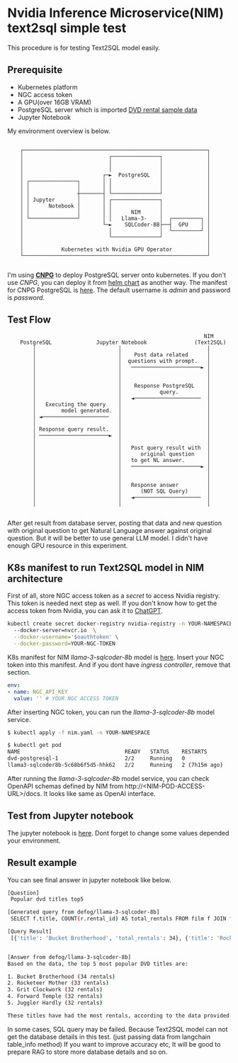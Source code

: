 # Nvidia Inference Microservice(NIM) text2sql simple test
This procedure is for testing Text2SQL model easily.

## Prerequisite
- Kubernetes platform
- NGC access token
- A GPU(over 16GB VRAM)
- PostgreSQL server which is imported [DVD rental sample data](https://neon.tech/postgresql/postgresql-getting-started/postgresql-sample-database)
- Jupyter Notebook

My environment overview is below.

```
                                                                     
    ┌──────────────────────────────────────────────────────────┐     
    │                           ┌───────────────┐              │     
    │                           │               │              │     
    │                           │               │              │     
    │                         ┌─►  PostgreSQL   │              │     
    │ ┌───────────────┐       │ │               │              │     
    │ │               │       │ │               │              │     
    │ │               ┼───────┤ └───────────────┘              │     
    │ │ Jupyter       │       │ ┌───────────────┐              │     
    │ │      Notebook │       │ │               │              │     
    │ │               │       │ │      NIM      │              │     
    │ └───────────────┘       │ │   Llama-3-    │  ┌─────────┐ │     
    │                         └─►    SQLCoder-8B├──┤  GPU    │ │     
    │                           │               │  └─────────┘ │     
    │                           └───────────────┘              │     
    │                                                          │     
    │            Kubernetes with Nvidia GPU Operator           │     
    └──────────────────────────────────────────────────────────┘     
                                                              
```

I'm using **[CNPG](https://cloudnative-pg.io/docs/)** to deploy PostgreSQL server onto kubernetes.
If you don't use *CNPG*, you can deploy it from [helm chart](https://artifacthub.io/packages/helm/bitnami/postgresql) as another way. 
The manifest for CNPG PostgreSQL is [here](postgresql.yaml). The default username is *admin* and password is *password*. 

## Test Flow

```                                                              
                                                              NIM     
    PostgreSQL              Jupyter Notebook               (Text2SQL) 
        │                          │                           │      
        │                          │    Post data related      │      
        │                          │  questions with prompt.   │      
        │                          │   ──────────────────────► │      
        │                          │                           │     
        │                          │                           │      
        │                          │    Response PostgreSQL    │      
        │                          │            query.         │      
        │                          │   ◄─────────────────────  │      
        │   Executing the query    │                           │      
        │        model generated.  │                           │      
        │ ◄─────────────────────   │                           │      
        │                          │                           │      
        │ Response query result.   │                           │      
        │ ──────────────────────►  │                           │      
        │                          │                           │      
        │                          │   Post query result with  │      
        │                          │      original question    │      
        │                          │   to get NL answer.       │      
        │                          │   ──────────────────────► │      
        │                          │                           │      
        │                          │                           │      
        │                          │   Response answer         │      
        │                          │      (NOT SQL Query)      │      
        │                          │   ◄─────────────────────  │      
        │                          │                           │      
                                                                     
```

After get result from database server, posting that data and new question with original question to get Natural Language answer against original question.
But it will be better to use general LLM model. I didn't have enough GPU resource in this experiment.

## K8s manifest to run Text2SQL model in NIM architecture
First of all, store NGC access token as a *secret* to access Nvidia registry.
This token is needed next step as well.
If you don't know how to get the access token from Nvidia, you can ask it to [ChatGPT](https://chatgpt.com/?q=How%20to%20get%20an%20access%20token%20for%20Nvidia%20NGC%20container%20registry).

```bash
kubectl create secret docker-registry nvidia-registry -n YOUR-NAMESPACE\ 
  --docker-server=nvcr.io  \
  --docker-username='$oauthtoken' \
  --docker-password=YOUR-NGC-TOKEN
```

K8s manifest for NIM *llama-3-sqlcoder-8b* model is [here](nim.yaml).
Insert your NGC token into this manifest.
And if you dont have *ingress controller*, remove that section.

```yaml
env:
- name: NGC_API_KEY
  value: '' # YOUR NGC ACCESS TOKEN
```

After inserting NGC token, you can run the *llama-3-sqlcoder-8b* model service.

```bash
$ kubectl apply -f nim.yaml -n YOUR-NAMESPACE

$ kubectl get pod
NAME                                 READY   STATUS    RESTARTS        AGE
dvd-postgresql-1                     2/2     Running   0               5h30m
llama3-sqlcoder8b-5c68b6f5d5-hhk62   2/2     Running   2 (7h15m ago)   7h16m
```

After running the *llama-3-sqlcoder-8b* model service, you can check OpenAPI schemas defined by NIM from http://\<NIM-POD-ACCESS-URL\>/docs. It looks like same as OpenAI interface.

## Test from Jupyter notebook
The jupyter notebook is [here](test2sql_dvdrental_simple_test.ipynb).
Dont forget to change some values depended your environment.

## Result example
You can see final answer in jupyter notebook like below.

```bash
[Question]
 Popular dvd titles top5

[Generated query from defog/llama-3-sqlcoder-8b]
 SELECT f.title, COUNT(r.rental_id) AS total_rentals FROM film f JOIN film_category fc ON f.film_id = fc.film_id JOIN category c ON fc.category_id = c.category_id JOIN inventory i ON f.film_id = i.film_id JOIN rental r ON i.inventory_id = r.inventory_id GROUP BY f.title ORDER BY total_rentals DESC LIMIT 5;

[Query Result]
 [{'title': 'Bucket Brotherhood', 'total_rentals': 34}, {'title': 'Rocketeer Mother', 'total_rentals': 33}, {'title': 'Grit Clockwork', 'total_rentals': 32}, {'title': 'Forward Temple', 'total_rentals': 32}, {'title': 'Juggler Hardly', 'total_rentals': 32}]


[Answer from defog/llama-3-sqlcoder-8b]
Based on the data, the top 5 most popular DVD titles are:

1. Bucket Brotherhood (34 rentals)
2. Rocketeer Mother (33 rentals)
3. Grit Clockwork (32 rentals)
4. Forward Temple (32 rentals)
5. Juggler Hardly (32 rentals)

These titles have had the most rentals, according to the data provided.
```

In some cases, SQL query may be failed.
Because Text2SQL model can not get the database details in this test. (just passing data from langchain table_info method)
If you want to improve accuracy etc, It will be good to prepare RAG to store more database details and so on.